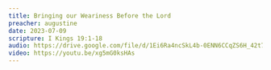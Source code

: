 ```yaml
---
title: Bringing our Weariness Before the Lord
preacher: augustine
date: 2023-07-09
scripture: I Kings 19:1-18
audio: https://drive.google.com/file/d/1Ei6Ra4ncSkL4b-0ENN6CCqZS6H_42t7l/view
video: https://youtu.be/xg5mG0ksHAs
---
```

